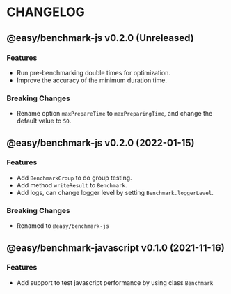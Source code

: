 # CHANGELOG
## @easy/benchmark-js v0.2.0 (Unreleased)
### Features

- Run pre-benchmarking double times for optimization.
- Improve the accuracy of the minimum duration time.

### Breaking Changes

- Rename option `maxPrepareTime` to `maxPreparingTime`, and change the default value to `50`.

## @easy/benchmark-js v0.2.0 (2022-01-15)
### Features

- Add `BenchmarkGroup` to do group testing.
- Add method `writeResult` to `Benchmark`.
- Add logs, can change logger level by setting `Benchmark.loggerLevel`.

### Breaking Changes

- Renamed to `@easy/benchmark-js`

## @easy/benchmark-javascript v0.1.0 (2021-11-16)
### Features

- Add support to test javascript performance by using class `Benchmark`
